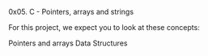 0x05. C - Pointers, arrays and strings

For this project, we expect you to look at these concepts:

Pointers and arrays
Data Structures
